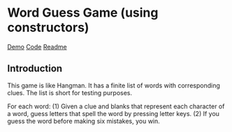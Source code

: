 # Word Guess Game (using constructors)

[Demo](https://sherriemcnulty.github.io/constructor-word-guess)
[Code](https://github.com/sherriemcnulty/constructor-word-guess)
[Readme](https://github.com/sherriemcnulty/constructor-word-guess/blob/master/README.md)

## Introduction

This game is like Hangman. It has a finite list of words with corresponding clues. The list is short for testing purposes.

For each word:
(1) Given a clue and blanks that represent each character of a word, guess letters that spell the word by pressing letter keys.
(2) If you guess the word before making six mistakes, you win.
